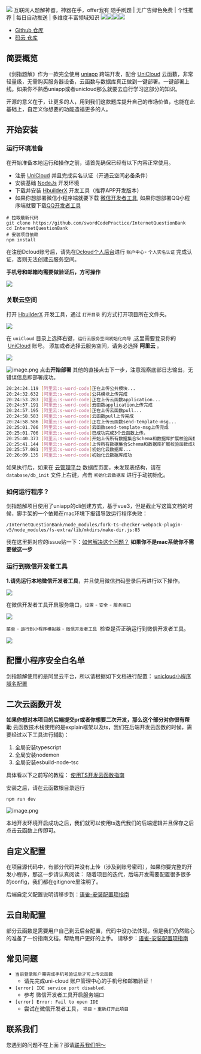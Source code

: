 ![](https://cdn.nlark.com/yuque/0/2021/png/2831854/1617885972908-7fb87ba7-7a38-4104-9f84-53f69e4684bc.png#align=left&display=inline&height=132&margin=%5Bobject%20Object%5D&originHeight=132&originWidth=399&status=done&style=none&width=399)
互联网人题解神器，神器在手，offer我有
随手刷题 | 无广告绿色免费 | 个性推荐 | 每日自动推送 | 多维度丰富领域知识
![](https://img.shields.io/github/issues/swordCodePractice/InternetQuestionBank#align=left&display=inline&height=20&margin=%5Bobject%20Object%5D&originHeight=20&originWidth=90&status=done&style=none&width=90)![](https://img.shields.io/github/forks/swordCodePractice/InternetQuestionBank#align=left&display=inline&height=20&margin=%5Bobject%20Object%5D&originHeight=20&originWidth=54&status=done&style=none&width=54)![](https://img.shields.io/github/stars/swordCodePractice/InternetQuestionBank#align=left&display=inline&height=20&margin=%5Bobject%20Object%5D&originHeight=20&originWidth=54&status=done&style=none&width=54)![](https://img.shields.io/github/license/swordCodePractice/InternetQuestionBank#align=left&display=inline&height=20&margin=%5Bobject%20Object%5D&originHeight=20&originWidth=120&status=done&style=none&width=120)

- [Github 仓库](https://github.com/swordCodePractice/InternetQuestionBank)
- [码云 仓库](https://gitee.com/yinzhuoei/InternetQuestionBank)
## 简要概览
《剑指题解》作为一款完全使用 [uniapp](https://uniapp.dcloud.io/) 跨端开发，配合 [UniCloud](https://unicloud.dcloud.net.cn/login) 云函数，非常轻量级，无需购买服务器设备，云函数与数据库真正做到一键部署。一键部署上线。如果你不熟悉uniapp或者unicloud那么就要去自行学习这部分的知识。


开源的意义在于，让更多的人，用到我们这款题库提升自己的市场价值，也能在此基础上，自定义你想要的功能造福更多的人。
## 开始安装
### 运行环境准备
在开始准备本地运行和操作之前，请首先确保已经有以下内容正常使用。


- 注册 [UniCloud](https://unicloud.dcloud.net.cn/login) 并且完成实名认证（开通云空间必备条件）
- 安装基础 [NodeJs](http://nodejs.cn/download/) 开发环境
- 下载并安装 [HbuilderX](https://www.dcloud.io/hbuilderx.html) 开发工具（推荐APP开发版本）
- 如果你想部署微信小程序端就要下载 [微信开发者工具](https://developers.weixin.qq.com/miniprogram/dev/devtools/download.html), 如果你想部署QQ小程序端就要下载[QQ开发者工具](https://q.qq.com/wiki/tools/devtool/)



```shell
# 拉取最新代码
git clone https://github.com/swordCodePractice/InternetQuestionBank
cd InternetQuestionBank
# 安装项目依赖
npm install
```


在注册Dcloud账号后，请先在[Dcloud个人后台](https://dev.dcloud.net.cn/)进行 `账户中心`- `个人实名认证` 完成认证，否则无法创建云服务空间。


**手机号和邮箱均需要做验证后，方可操作**


![](https://cdn.nlark.com/yuque/0/2021/jpeg/2831854/1617892891738-d209fccd-e0bd-457b-ae09-350ed396f184.jpeg#align=left&display=inline&height=368&margin=%5Bobject%20Object%5D&originHeight=368&originWidth=983&status=done&style=none&width=983)


### 关联云空间
打开 [HbuilderX](https://www.dcloud.io/hbuilderx.html) 开发工具，通过 `打开目录` 的方式打开项目所在文件夹。


![](https://cdn.nlark.com/yuque/0/2021/jpeg/2831854/1617892891805-74c9b6f6-90e3-4992-9ca0-bf5eaeb936f0.jpeg#align=left&display=inline&height=537&margin=%5Bobject%20Object%5D&originHeight=537&originWidth=1048&status=done&style=none&width=1048)


在 `uniCloud` 目录上选择右键，`运行云服务空间初始化向导` ,这里需要登录你的  [UniCloud](https://unicloud.dcloud.net.cn/login) 账号。
添加或者选择云服务空间，请务必选择 **阿里云** 。


![](https://cdn.nlark.com/yuque/0/2021/jpeg/2831854/1617892891837-411a9558-9911-49e5-b96f-2e5ecb854200.jpeg#align=left&display=inline&height=450&margin=%5Bobject%20Object%5D&originHeight=450&originWidth=630&status=done&style=none&width=630)


![image.png](https://cdn.nlark.com/yuque/0/2021/png/710380/1618034935720-03b36b2e-3e66-41d1-b170-67d2e9eb9549.png#align=left&display=inline&height=450&margin=%5Bobject%20Object%5D&name=image.png&originHeight=450&originWidth=630&size=22439&status=done&style=none&width=630)
点击**开始部署**
其他的直接点击下一步，注意观察底部日志输出，无错误信息即部署成功。
```bash
20:24:24.119 [阿里云:s-word-code]正在上传公共模块...
20:24:32.632 [阿里云:s-word-code]公共模块上传完成
20:24:53.283 [阿里云:s-word-code]正在上传云函数application...
20:24:57.191 [阿里云:s-word-code]云函数application上传完成
20:24:57.195 [阿里云:s-word-code]正在上传云函数pull...
20:24:58.583 [阿里云:s-word-code]云函数pull上传完成
20:24:58.586 [阿里云:s-word-code]正在上传云函数send-template-msg...
20:25:01.706 [阿里云:s-word-code]云函数send-template-msg上传完成
20:25:01.706 [阿里云:s-word-code]已成功完成3个云函数上传。
20:25:40.373 [阿里云:s-word-code]开始上传所有数据集合Schema和数据库扩展校验函数
20:25:41.144 [阿里云:s-word-code]上传所有数据集合Schema和数据库扩展校验函数成功
20:25:57.081 [阿里云:s-word-code]初始化云数据库...
20:26:09.135 [阿里云:s-word-code]初始化云数据库成功
```


如果执行后，如果在 [云管理平台](https://unicloud.dcloud.net.cn/) 数据库页面，未发现表结构，请在 `database/db_init` 文件上右键，点击 `初始化云数据库` 进行手动初始化。


### 如何运行程序？
剑指题解项目使用了uniapp的cli创建方式，基于vue3，但是截止写这篇文档的时候，脚手架的一个依赖在mac环境下报错导致运行程序失败：
```shell
/InternetQuestionBank/node_modules/fork-ts-checker-webpack-plugin-v5/node_modules/fs-extra/lib/mkdirs/make-dir.js:85
```
我在这里把对应的issue贴一下：[如何解决这个问题？](https://github.com/swordCodePractice/InternetQuestionBank/issues/16)
**如果你不是mac系统你不需要做这一步**
### 运行到微信开发者工具


**1.请先运行本地微信开发者工具**，并且使用微信扫码登录后再进行以下操作。


![](https://cdn.nlark.com/yuque/0/2021/png/2831854/1617892891870-31e42f57-4d40-4823-b379-3e1d4b6b3576.png#align=left&display=inline&height=600&margin=%5Bobject%20Object%5D&originHeight=600&originWidth=800&status=done&style=none&width=800)


在微信开发者工具开启服务端口，`设置` - `安全` - `服务端口`


![](https://cdn.nlark.com/yuque/0/2021/jpeg/2831854/1617963224867-f4db8bce-76c0-4116-ae12-502a5f7cd066.jpeg#align=left&display=inline&height=739&margin=%5Bobject%20Object%5D&originHeight=739&originWidth=900&size=0&status=done&style=none&width=900)


`菜单` - `运行到小程序模拟器` - `微信开发者工具`  检查是否正确运行到微信开发者工具。


![](https://cdn.nlark.com/yuque/0/2021/jpeg/2831854/1617963224893-551c7ed7-8593-4b75-8940-d6e6d13591c9.jpeg#align=left&display=inline&height=610&margin=%5Bobject%20Object%5D&originHeight=610&originWidth=925&size=0&status=done&style=none&width=925)


## 配置小程序安全白名单
剑指题解使用的是阿里云平台，所以请根据如下文档进行配置：
[unicloud小程序域名配置](https://uniapp.dcloud.io/uniCloud/quickstart?id=%e5%b0%8f%e7%a8%8b%e5%ba%8f%e4%b8%ad%e4%bd%bf%e7%94%a8unicloud%e7%9a%84%e7%99%bd%e5%90%8d%e5%8d%95%e9%85%8d%e7%bd%ae)


## 二次云函数开发
**如果你想对本项目的后端提交pr或者你想要二次开发，那么这个部分对你很有帮助**
云函数技术栈使用的是explain框架以及ts，我们在后端开发云函数的时候，需要经过以下工具进行辅助：

1. 全局安装typescript
1. 全局安装nodemon
1. 全局安装esbuild-node-tsc


具体看以下之前写的教程：
[使用TS开发云函数指南](https://www.yinzhuoei.com/index.php/archives/470/)

安装之后，请在云函数根目录运行
```bash
npm run dev
```
![image.png](https://cdn.nlark.com/yuque/0/2021/png/710380/1618035605323-1fe45eea-62a2-48fa-9e57-90c7eb16b6c6.png#align=left&display=inline&height=818&margin=%5Bobject%20Object%5D&name=image.png&originHeight=818&originWidth=962&size=108475&status=done&style=none&width=962)

本地开发环境开启成功之后，我们就可以使用ts迭代我们的后端逻辑并且保存之后点击云函数上传即可。

## 自定义配置
在项目源代码中，有部分代码并没有上传（涉及到账号密码），如果你要完整的开发小程序，那这一步请认真阅读：
随着项目的迭代，后端开发需要配置很多很多的config，我们都在gitignore里注明了。

后端自定义配置说明请移步到：[语雀-安装配置项指南](https://www.yuque.com/docs/share/9ea0a6a6-7af6-4c6d-8679-838e212c9ac0)

## 云自助配置

部分云函数是需要用户自己到云后台配置，代码中没办法体现，但是我们仍然贴心的准备了一份指南文档，帮助用户更好的上手。
请移步：[语雀-安装配置项指南](https://www.yuque.com/docs/share/f500ddaa-6a1e-4449-84d6-908564e27de9)

## 常见问题

- `当前登录账户需完成手机号验证后才可上传云函数`
   - 请先完成uni-cloud 账户管理中心的手机号和邮箱验证！
- `[error] IDE service port disabled.`
   - 参考 微信开发者工具开启服务端口
- `[error] Error: Fail to open IDE` 
   - 尝试在微信开发者工具， `项目` - `重新打开此项目` 

## 联系我们
您遇到的问题不在上面？那请[联系我们吧～](https://www.yuque.com/docs/share/92cb643e-b6a4-4dd9-8cb4-224556e4ccef)